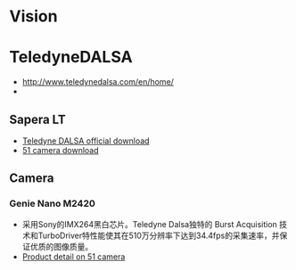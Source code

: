 # Vision
# TeledyneDALSA
- http://www.teledynedalsa.com/en/home/
- 

## Sapera LT
- [Teledyne DALSA official download](http://www.teledynedalsa.com/en/products/imaging/vision-software/sapera-lt/download/)
- [51 camera download](http://51camera.com.cn/show-34-10-1.html)

## Camera

### Genie Nano M2420
- 采用Sony的IMX264黑白芯片。Teledyne Dalsa独特的 Burst Acquisition 技术和TurboDriver特性能使其在510万分辨率下达到34.4fps的采集速率，并保证优质的图像质量。
- [Product detail on 51 camera](http://51camera.com.cn/show-17-23-1.html)

